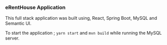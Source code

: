 ### eRentHouse Application
This full stack application was built using, React, Spring Boot, MySQL and Semantic UI.

To start the application ; `yarn start` and `mvn build` while running the MySQL server.